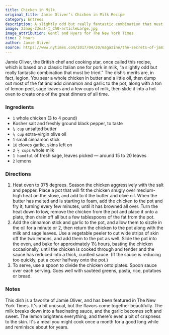 ```yaml
---
title: Chicken in Milk
original_title: Jamie Oliver’s Chicken in Milk Recipe
category: Entrees
description: A slightly odd but really fantastic combination that must be tried. The dish’s merits are, in fact, legion. The milk breaks apart in the acidity and heat to become a ropy and fascinating sauce, and the garlic goes soft and sweet within it, its fragrance filigreed with the cinnamon and sage.
image: 23mag-23eat-t_CA0-articleLarge.jpg
image_attribution: Gentl and Hyers for The New York Times
time: 2 hours
author: Jamie Oliver
source: https://www.nytimes.com/2017/04/20/magazine/the-secrets-of-jamie-olivers-chicken-in-milk.html
---
```


Jamie Oliver, the British chef and cooking star, once called this recipe, which is based on a classic Italian one for pork in milk, “a slightly odd but really fantastic combination that must be tried.” The dish’s merits are, in fact, legion. You sear a whole chicken in butter and a little oil, then dump out most of the fat and add cinnamon and garlic to the pot, along with a ton of lemon peel, sage leaves and a few cups of milk, then slide it into a hot oven to create one of the great dinners of all time.

### Ingredients

* `1` whole chicken (3 to 4 pound)
* Kosher salt and freshly ground black pepper, to taste
* `¼ cup` unsalted butter
* `¼ cup` extra-virgin olive oil
* `1` small cinnamon stick
* `10` cloves garlic, skins left on
* `2 ½ cups` whole milk
* `1 handful` of fresh sage, leaves picked — around 15 to 20 leaves
* `2` lemons

### Directions

1. Heat oven to 375 degrees. Season the chicken aggressively with the salt and pepper. Place a pot that will fit the chicken snugly over medium-high heat on the stove, and add to it the butter and olive oil. When the butter has melted and is starting to foam, add the chicken to the pot and fry it, turning every few minutes, until it has browned all over. Turn the heat down to low, remove the chicken from the pot and place it onto a plate, then drain off all but a few tablespoons of the fat from the pot.
2. Add the cinnamon stick and garlic to the pot, and allow them to sizzle in the oil for a minute or 2, then return the chicken to the pot along with the milk and sage leaves. Use a vegetable peeler to cut wide strips of skin off the two lemons, and add them to the pot as well. Slide the pot into the oven, and bake for approximately 1½ hours, basting the chicken occasionally, until the chicken is cooked through and tender and the sauce has reduced into a thick, curdled sauce. (If the sauce is reducing too quickly, put a cover halfway onto the pot.)
3. To serve, use a spoon to divide the chicken onto plates. Spoon sauce over each serving. Goes well with sautéed greens, pasta, rice, potatoes or bread.

### Notes

This dish is a favorite of Jamie Oliver, and has been featured in The New York Times. It's a bit unusual, but the flavors come together beautifully. The milk breaks down into a fascinating sauce, and the garlic becomes soft and sweet. The lemon brightens everything, and there's even a bit of crispness to the skin. It's a meal you might cook once a month for a good long while and reminisce about for years.